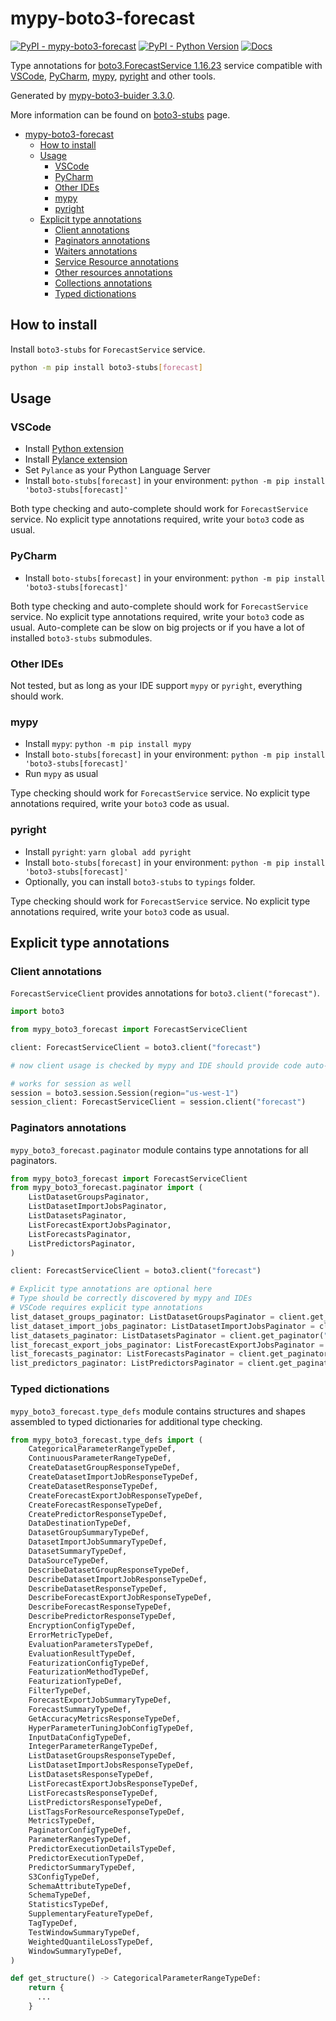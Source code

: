 # mypy-boto3-forecast

[![PyPI - mypy-boto3-forecast](https://img.shields.io/pypi/v/mypy-boto3-forecast.svg?color=blue)](https://pypi.org/project/mypy-boto3-forecast)
[![PyPI - Python Version](https://img.shields.io/pypi/pyversions/mypy-boto3-forecast.svg?color=blue)](https://pypi.org/project/mypy-boto3-forecast)
[![Docs](https://img.shields.io/readthedocs/mypy-boto3-builder.svg?color=blue)](https://mypy-boto3-builder.readthedocs.io/)

Type annotations for
[boto3.ForecastService 1.16.23](https://boto3.amazonaws.com/v1/documentation/api/1.16.23/reference/services/forecast.html#ForecastService) service
compatible with
[VSCode](https://code.visualstudio.com/),
[PyCharm](https://www.jetbrains.com/pycharm/),
[mypy](https://github.com/python/mypy),
[pyright](https://github.com/microsoft/pyright)
and other tools.

Generated by [mypy-boto3-buider 3.3.0](https://github.com/vemel/mypy_boto3_builder).

More information can be found on [boto3-stubs](https://pypi.org/project/boto3-stubs/) page.

- [mypy-boto3-forecast](#mypy-boto3-forecast)
  - [How to install](#how-to-install)
  - [Usage](#usage)
    - [VSCode](#vscode)
    - [PyCharm](#pycharm)
    - [Other IDEs](#other-ides)
    - [mypy](#mypy)
    - [pyright](#pyright)
  - [Explicit type annotations](#explicit-type-annotations)
    - [Client annotations](#client-annotations)
    - [Paginators annotations](#paginators-annotations)
    - [Waiters annotations](#waiters-annotations)
    - [Service Resource annotations](#service-resource-annotations)
    - [Other resources annotations](#other-resources-annotations)
    - [Collections annotations](#collections-annotations)
    - [Typed dictionations](#typed-dictionations)

## How to install

Install `boto3-stubs` for `ForecastService` service.

```bash
python -m pip install boto3-stubs[forecast]
```

## Usage

### VSCode

- Install [Python extension](https://marketplace.visualstudio.com/items?itemName=ms-python.python)
- Install [Pylance extension](https://marketplace.visualstudio.com/items?itemName=ms-python.vscode-pylance)
- Set `Pylance` as your Python Language Server
- Install `boto-stubs[forecast]` in your environment: `python -m pip install 'boto3-stubs[forecast]'`

Both type checking and auto-complete should work for `ForecastService` service.
No explicit type annotations required, write your `boto3` code as usual.

### PyCharm

- Install `boto-stubs[forecast]` in your environment: `python -m pip install 'boto3-stubs[forecast]'`

Both type checking and auto-complete should work for `ForecastService` service.
No explicit type annotations required, write your `boto3` code as usual.
Auto-complete can be slow on big projects or if you have a lot of installed `boto3-stubs` submodules.

### Other IDEs

Not tested, but as long as your IDE support `mypy` or `pyright`, everything should work.

### mypy

- Install `mypy`: `python -m pip install mypy`
- Install `boto-stubs[forecast]` in your environment: `python -m pip install 'boto3-stubs[forecast]'`
- Run `mypy` as usual

Type checking should work for `ForecastService` service.
No explicit type annotations required, write your `boto3` code as usual.

### pyright

- Install `pyright`: `yarn global add pyright`
- Install `boto-stubs[forecast]` in your environment: `python -m pip install 'boto3-stubs[forecast]'`
- Optionally, you can install `boto3-stubs` to `typings` folder.

Type checking should work for `ForecastService` service.
No explicit type annotations required, write your `boto3` code as usual.

## Explicit type annotations

### Client annotations

`ForecastServiceClient` provides annotations for `boto3.client("forecast")`.

```python
import boto3

from mypy_boto3_forecast import ForecastServiceClient

client: ForecastServiceClient = boto3.client("forecast")

# now client usage is checked by mypy and IDE should provide code auto-complete

# works for session as well
session = boto3.session.Session(region="us-west-1")
session_client: ForecastServiceClient = session.client("forecast")
```

### Paginators annotations

`mypy_boto3_forecast.paginator` module contains type annotations for all paginators.

```python
from mypy_boto3_forecast import ForecastServiceClient
from mypy_boto3_forecast.paginator import (
    ListDatasetGroupsPaginator,
    ListDatasetImportJobsPaginator,
    ListDatasetsPaginator,
    ListForecastExportJobsPaginator,
    ListForecastsPaginator,
    ListPredictorsPaginator,
)

client: ForecastServiceClient = boto3.client("forecast")

# Explicit type annotations are optional here
# Type should be correctly discovered by mypy and IDEs
# VSCode requires explicit type annotations
list_dataset_groups_paginator: ListDatasetGroupsPaginator = client.get_paginator("list_dataset_groups")
list_dataset_import_jobs_paginator: ListDatasetImportJobsPaginator = client.get_paginator("list_dataset_import_jobs")
list_datasets_paginator: ListDatasetsPaginator = client.get_paginator("list_datasets")
list_forecast_export_jobs_paginator: ListForecastExportJobsPaginator = client.get_paginator("list_forecast_export_jobs")
list_forecasts_paginator: ListForecastsPaginator = client.get_paginator("list_forecasts")
list_predictors_paginator: ListPredictorsPaginator = client.get_paginator("list_predictors")
```







### Typed dictionations

`mypy_boto3_forecast.type_defs` module contains structures and shapes assembled
to typed dictionaries for additional type checking.

```python
from mypy_boto3_forecast.type_defs import (
    CategoricalParameterRangeTypeDef,
    ContinuousParameterRangeTypeDef,
    CreateDatasetGroupResponseTypeDef,
    CreateDatasetImportJobResponseTypeDef,
    CreateDatasetResponseTypeDef,
    CreateForecastExportJobResponseTypeDef,
    CreateForecastResponseTypeDef,
    CreatePredictorResponseTypeDef,
    DataDestinationTypeDef,
    DatasetGroupSummaryTypeDef,
    DatasetImportJobSummaryTypeDef,
    DatasetSummaryTypeDef,
    DataSourceTypeDef,
    DescribeDatasetGroupResponseTypeDef,
    DescribeDatasetImportJobResponseTypeDef,
    DescribeDatasetResponseTypeDef,
    DescribeForecastExportJobResponseTypeDef,
    DescribeForecastResponseTypeDef,
    DescribePredictorResponseTypeDef,
    EncryptionConfigTypeDef,
    ErrorMetricTypeDef,
    EvaluationParametersTypeDef,
    EvaluationResultTypeDef,
    FeaturizationConfigTypeDef,
    FeaturizationMethodTypeDef,
    FeaturizationTypeDef,
    FilterTypeDef,
    ForecastExportJobSummaryTypeDef,
    ForecastSummaryTypeDef,
    GetAccuracyMetricsResponseTypeDef,
    HyperParameterTuningJobConfigTypeDef,
    InputDataConfigTypeDef,
    IntegerParameterRangeTypeDef,
    ListDatasetGroupsResponseTypeDef,
    ListDatasetImportJobsResponseTypeDef,
    ListDatasetsResponseTypeDef,
    ListForecastExportJobsResponseTypeDef,
    ListForecastsResponseTypeDef,
    ListPredictorsResponseTypeDef,
    ListTagsForResourceResponseTypeDef,
    MetricsTypeDef,
    PaginatorConfigTypeDef,
    ParameterRangesTypeDef,
    PredictorExecutionDetailsTypeDef,
    PredictorExecutionTypeDef,
    PredictorSummaryTypeDef,
    S3ConfigTypeDef,
    SchemaAttributeTypeDef,
    SchemaTypeDef,
    StatisticsTypeDef,
    SupplementaryFeatureTypeDef,
    TagTypeDef,
    TestWindowSummaryTypeDef,
    WeightedQuantileLossTypeDef,
    WindowSummaryTypeDef,
)

def get_structure() -> CategoricalParameterRangeTypeDef:
    return {
      ...
    }
```

